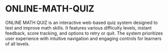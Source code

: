 # ONLINE-MATH-QUIZ
ONLINE MATH QUIZ is an interactive web-based quiz system designed to test and improve math skills. It features various difficulty levels, instant feedback, score tracking, and options to retry or quit. The system prioritizes user experience with intuitive navigation and engaging controls for learners of all levels.

